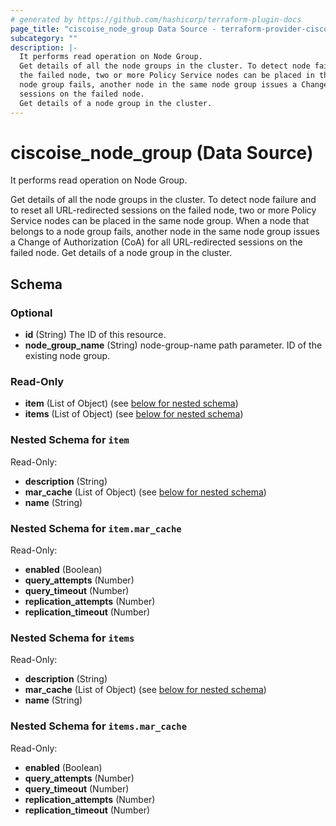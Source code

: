 ```yaml
---
# generated by https://github.com/hashicorp/terraform-plugin-docs
page_title: "ciscoise_node_group Data Source - terraform-provider-ciscoise"
subcategory: ""
description: |-
  It performs read operation on Node Group.
  Get details of all the node groups in the cluster. To detect node failure and to reset all URL-redirected sessions on
  the failed node, two or more Policy Service nodes can be placed in the same node group. When a node that belongs to a
  node group fails, another node in the same node group issues a Change of Authorization (CoA) for all URL-redirected
  sessions on the failed node.
  Get details of a node group in the cluster.
---
```


# ciscoise_node_group (Data Source)

It performs read operation on Node Group.

Get details of all the node groups in the cluster. To detect node failure and to reset all URL-redirected sessions on
the failed node, two or more Policy Service nodes can be placed in the same node group. When a node that belongs to a
node group fails, another node in the same node group issues a Change of Authorization (CoA) for all URL-redirected
sessions on the failed node.
Get details of a node group in the cluster.



<!-- schema generated by tfplugindocs -->
## Schema

### Optional

- **id** (String) The ID of this resource.
- **node_group_name** (String) node-group-name path parameter. ID of the existing node group.

### Read-Only

- **item** (List of Object) (see [below for nested schema](#nestedatt--item))
- **items** (List of Object) (see [below for nested schema](#nestedatt--items))

<a id="nestedatt--item"></a>
### Nested Schema for `item`

Read-Only:

- **description** (String)
- **mar_cache** (List of Object) (see [below for nested schema](#nestedobjatt--item--mar_cache))
- **name** (String)

<a id="nestedobjatt--item--mar_cache"></a>
### Nested Schema for `item.mar_cache`

Read-Only:

- **enabled** (Boolean)
- **query_attempts** (Number)
- **query_timeout** (Number)
- **replication_attempts** (Number)
- **replication_timeout** (Number)



<a id="nestedatt--items"></a>
### Nested Schema for `items`

Read-Only:

- **description** (String)
- **mar_cache** (List of Object) (see [below for nested schema](#nestedobjatt--items--mar_cache))
- **name** (String)

<a id="nestedobjatt--items--mar_cache"></a>
### Nested Schema for `items.mar_cache`

Read-Only:

- **enabled** (Boolean)
- **query_attempts** (Number)
- **query_timeout** (Number)
- **replication_attempts** (Number)
- **replication_timeout** (Number)


